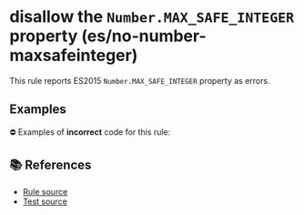 # disallow the `Number.MAX_SAFE_INTEGER` property (es/no-number-maxsafeinteger)

This rule reports ES2015 `Number.MAX_SAFE_INTEGER` property as errors.

## Examples

⛔ Examples of **incorrect** code for this rule:

<eslint-playground type="bad" code="/*eslint es/no-number-maxsafeinteger: error */
const b = Number.MAX_SAFE_INTEGER
" />

## 📚 References

- [Rule source](https://github.com/mysticatea/eslint-plugin-es/blob/v1.3.0/lib/rules/no-number-maxsafeinteger.js)
- [Test source](https://github.com/mysticatea/eslint-plugin-es/blob/v1.3.0/tests/lib/rules/no-number-maxsafeinteger.js)
